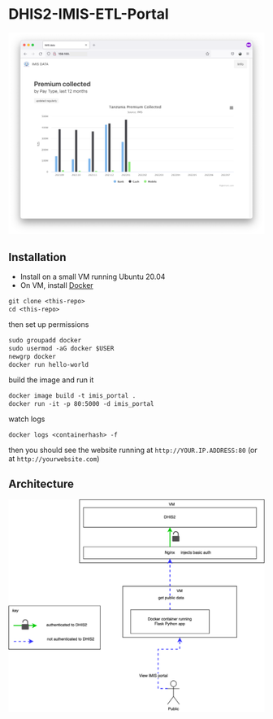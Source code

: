 # DHIS2-IMIS-ETL-Portal

![screenshot](docs/screenshot.png)

## Installation

* Install on a small VM running Ubuntu 20.04
* On VM, install [Docker](https://docs.docker.com/engine/install/ubuntu/)

```
git clone <this-repo>
cd <this-repo>
```

then set up permissions

```
sudo groupadd docker
sudo usermod -aG docker $USER
newgrp docker
docker run hello-world
```

build the image and run it

```
docker image build -t imis_portal . 
docker run -it -p 80:5000 -d imis_portal
```

watch logs

```
docker logs <containerhash> -f
```

then you should see the website running at `http://YOUR.IP.ADDRESS:80` (or at `http://yourwebsite.com`)

## Architecture

![screenshot](docs/architecture.png)
